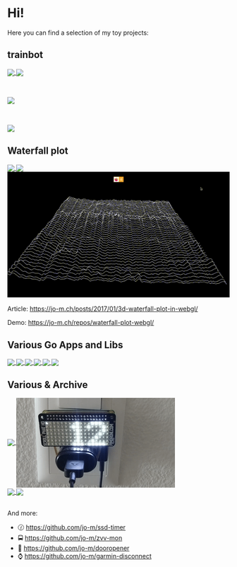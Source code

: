 # Hi!

Here you can find a selection of my toy projects:

## trainbot

<a href="https://github.com/jo-m/trainbot">
  <img align="center" src="https://github-readme-stats.vercel.app/api/pin/?username=jo-m&repo=trainbot" />
</a>

<a href="https://github.com/jo-m/trainbot/blob/master/demo.gif">
  <img align="center" src="https://github.com/jo-m/trainbot/blob/master/demo.gif" width="150" />
</a>

&nbsp;

<a href="https://github.com/jo-m/trainbot/blob/master/pkg/stitch/testdata/test1.jpg">
  <img align="center" src="https://github.com/jo-m/trainbot/blob/master/internal/pkg/stitch/testdata/test1.jpg" />
</a>

&nbsp;

<a href="https://github.com/jo-m/trainbot/blob/master/pkg/stitch/testdata/test2.jpg">
  <img align="center" src="https://github.com/jo-m/trainbot/blob/master/internal/pkg/stitch/testdata/test2.jpg" />
</a>

## Waterfall plot

<a href="https://github.com/jo-m/waterfall-plot-webgl">
  <img align="center" src="https://github-readme-stats.vercel.app/api/pin/?username=jo-m&repo=waterfall-plot-webgl" />
</a>

<a href="https://github.com/jo-m/waterfall-plot">
  <img align="center" src="https://github-readme-stats.vercel.app/api/pin/?username=jo-m&repo=waterfall-plot" />
</a>

<a href="https://github.com/jo-m/waterfall-plot-webgl/blob/master/demo.gif">
  <img src="https://github.com/jo-m/waterfall-plot-webgl/blob/master/demo.gif" />
</a>

Article: https://jo-m.ch/posts/2017/01/3d-waterfall-plot-in-webgl/

Demo: https://jo-m.ch/repos/waterfall-plot-webgl/

## Various Go Apps and Libs

<a href="https://github.com/jo-m/gocatprint">
  <img align="center" src="https://github-readme-stats.vercel.app/api/pin/?username=jo-m&repo=gocatprint" />
</a>

<a href="https://github.com/jo-m/gocatprint/blob/master/demo.gif">
  <img align="center" src="https://github.com/jo-m/gocatprint/blob/master/demo.gif" />
</a>

<a href="https://github.com/jo-m/telcambot">
  <img align="center" src="https://github-readme-stats.vercel.app/api/pin/?username=jo-m&repo=telcambot" />
</a>

<a href="https://github.com/jo-m/gobef93">
  <img align="center" src="https://github-readme-stats.vercel.app/api/pin/?username=jo-m&repo=gobef93" />
</a>

<a href="https://github.com/jo-m/gohafas">
  <img align="center" src="https://github-readme-stats.vercel.app/api/pin/?username=jo-m&repo=gohafas" />
</a>

<a href="https://github.com/jo-m/goconv2">
  <img align="center" src="https://github-readme-stats.vercel.app/api/pin/?username=jo-m&repo=goconv2" />
</a>

## Various & Archive

<a href="https://github.com/jo-m/raspi-stationboard">
  <img align="center" src="https://github-readme-stats.vercel.app/api/pin/?username=jo-m&repo=raspi-stationboard" />
</a>

<a href="https://github.com/jo-m/raspi-stationboard/blob/master/demo.gif">
  <img align="center" src="https://github.com/jo-m/raspi-stationboard/blob/master/demo.gif" />
</a>

<br>

<a href="https://github.com/jo-m/linux-wifi-ota-crash">
  <img align="center" src="https://github-readme-stats.vercel.app/api/pin/?username=jo-m&repo=linux-wifi-ota-crash" />
</a>

<a href="https://github.com/bula21/mova21-logomat">
  <img align="center" src="https://github-readme-stats.vercel.app/api/pin/?username=bula21&repo=mova21-logomat&show_owner=true" />
</a>

<br>And more:

* :clock130: https://github.com/jo-m/ssd-timer
* :oncoming_bus: https://github.com/jo-m/zvv-mon
* :door: https://github.com/jo-m/dooropener
* :watch: https://github.com/jo-m/garmin-disconnect

<!--

:door:
<a href="https://github.com/jo-m/dooropener">
  <img align="center" src="https://github-readme-stats.vercel.app/api/pin/?username=jo-m&repo=dooropener" />
</a>

:watch:
<a href="https://github.com/jo-m/garmin-disconnect">
  <img align="center" src="https://github-readme-stats.vercel.app/api/pin/?username=jo-m&repo=garmin-disconnect" />
</a>

:clock130:
<a href="https://github.com/jo-m/ssd-timer">
  <img align="center" src="https://github-readme-stats.vercel.app/api/pin/?username=jo-m&repo=ssd-timer" />
</a>

:oncoming_bus:
<a href="https://github.com/jo-m/zvv-mon">
  <img align="center" src="https://github-readme-stats.vercel.app/api/pin/?username=jo-m&repo=zvv-mon" />
</a>

---

* :bullettrain_side: https://github.com/jo-m/trainbot
* :camera: https://github.com/jo-m/telcambot
* :loudspeaker: https://github.com/jo-m/waterfall-plot-webgl
* :page_with_curl: https://github.com/jo-m/gocatprint
* :arrow_forward: https://github.com/jo-m/gobef93
* :light_rail: https://github.com/jo-m/gohafas
* :collision: https://github.com/jo-m/linux-wifi-ota-crash
* :station: https://github.com/jo-m/raspi-stationboard
* :milky_way: https://github.com/jo-m/goconv2
* :sound: https://github.com/jo-m/waterfall-plot

---

![trainbot](https://github.com/jo-m/trainbot/blob/master/demo.gif)
![trainbot](https://github.com/jo-m/trainbot/blob/master/pkg/stitch/testdata/test1.jpg)
![trainbot](https://github.com/jo-m/trainbot/blob/master/pkg/stitch/testdata/test2.jpg)
![raspi-stationboard](https://github.com/jo-m/raspi-stationboard/blob/master/demo.gif)
![waterfall-plot-webgl](https://github.com/jo-m/waterfall-plot-webgl/blob/master/demo.gif)

---

<a href="https://github.com/jo-m/jo-m">
  <img align="center" src="https://github-readme-stats.vercel.app/api/top-langs/?username=jo-m&title_color=ffffff&text_color=c9cacc&icon_color=2bbc8a&bg_color=1d1f21&langs_count=6&layout=compact&hide_title=true&count_private=false&hide_repos=twitter-bootstrap-rails,angularjs-ng-grid-rails,angularjs-debounce-rails,startup-evaluator,qmk_firmware,catprinter_fork" />
</a>

-->
